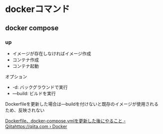 # dockerコマンド

## docker compose

### up

* イメージが存在しなければイメージ作成
* コンテナ作成
* コンテナ起動


オプション

* -d: バックグラウンドで実行
* —build: ビルドを実行

Dockerfileを更新した場合は—buildを付けないと既存のイメージが使用されるため、反映されない

[Dockerfile、docker-compose.ymlを更新した後にやること - Qiitahttps://qiita.com › Docker](https://qiita.com/nasuB7373/items/523f1392d87dffb5521d)
